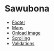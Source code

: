 Sawubona
=================

+	[Footer]()
+	[Maps]()
+	[Onload image]()
+	[Scrolling]()
+	[Validations]()